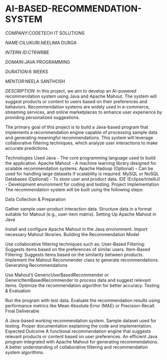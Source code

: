 # AI-BASED-RECOMMENDATION-SYSTEM
*COMPANY*:CODETECH IT SOLUTIONS

*NAME*:CILUKURI.NEELIMA DURGA

*INTERN ID*:CT6WRBE

*DOMAIN*:JAVA PROGRAMMING

*DURATION*:6 WEEKS

*MENTOR*:NEELA SANTHOSH 

*DESCRIPTION*:
In this project, we aim to develop an AI-powered recommendation system using Java and Apache Mahout. The system will suggest products or content to users based on their preferences and behaviors. Recommendation systems are widely used in e-commerce, streaming services, and online marketplaces to enhance user experience by providing personalized suggestions.

The primary goal of this project is to build a Java-based program that implements a recommendation engine capable of processing sample data and generating meaningful recommendations. This system will leverage collaborative filtering techniques, which analyze user interactions to make accurate predictions.

Technologies Used
Java - The core programming language used to build the application.
Apache Mahout - A machine learning library designed for scalable recommendation systems.
Apache Hadoop (Optional) - Can be used for handling large datasets if scalability is required.
MySQL or NoSQL Databases (Optional) - To store user and product data.
IDE (Eclipse/IntelliJ) - Development environment for coding and testing.
Project Implementation
The recommendation system will be built using the following steps:

Data Collection & Preparation

Gather sample user-product interaction data.
Structure data in a format suitable for Mahout (e.g., user-item matrix).
Setting Up Apache Mahout in Java

Install and configure Apache Mahout in the Java environment.
Import necessary Mahout libraries.
Building the Recommendation Model

Use collaborative filtering techniques such as:
User-Based Filtering: Suggests items based on the preferences of similar users.
Item-Based Filtering: Suggests items based on the similarity between products.
Implement the Mahout Recommender class to generate recommendations.
Generating Recommendations

Use Mahout’s GenericUserBasedRecommender or GenericItemBasedRecommender to process data and suggest relevant items.
Optimize the recommendation algorithm for better accuracy.
Testing & Evaluation

Run the program with test data.
Evaluate the recommendation results using performance metrics like Mean Absolute Error (MAE) or Precision-Recall.
Final Deliverable

A Java-based working recommendation system.
Sample dataset used for testing.
Proper documentation explaining the code and implementation.
Expected Outcome
A functional recommendation engine that suggests relevant products or content based on user preferences.
An efficient Java program integrated with Apache Mahout for generating recommendations.
A better understanding of collaborative filtering and recommendation system algorithms.

